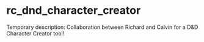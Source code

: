 # rc_dnd_character_creator
Temporary description: Collaboration between Richard and Calvin for a D&amp;D Character Creator tool!
